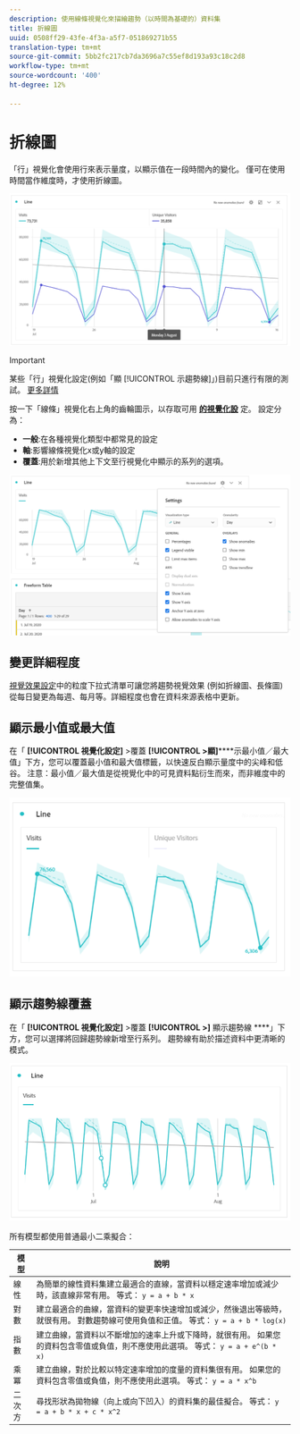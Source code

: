 ```yaml
---
description: 使用線條視覺化來描繪趨勢（以時間為基礎的）資料集
title: 折線圖
uuid: 0508ff29-43fe-4f3a-a5f7-051869271b55
translation-type: tm+mt
source-git-commit: 5bb2fc217cb7da3696a7c55ef8d193a93c18c2d8
workflow-type: tm+mt
source-wordcount: '400'
ht-degree: 12%

---
```



# 折線圖

「行」視覺化會使用行來表示量度，以顯示值在一段時間內的變化。 僅可在使用時間當作維度時，才使用折線圖。

![線條視覺化](assets/line-viz.png)

>[!IMPORTANT]
>
>某些「行」視覺化設定(例如「顯 [!UICONTROL 示趨勢線]」)目前只進行有限的測試。 [更多詳情](/help/landing/an-releases.md)

按一下「線條」視覺化右上角的齒輪圖示，以存取可用 [**的視覺化設**](freeform-analysis-visualizations.md) 定。 設定分為：

* **一般**:在各種視覺化類型中都常見的設定
* **軸**:影響線條視覺化x或y軸的設定
* **覆蓋**:用於新增其他上下文至行視覺化中顯示的系列的選項。

![視覺效果設定](assets/viz-settings-modal.png)

## 變更詳細程度

[視覺效果設定](freeform-analysis-visualizations.md)中的粒度下拉式清單可讓您將趨勢視覺效果 (例如折線圖、長條圖) 從每日變更為每週、每月等。詳細程度也會在資料來源表格中更新。

## 顯示最小值或最大值

在「 **[!UICONTROL 視覺化設定]** >覆蓋 **[!UICONTROL >顯]******&#x200B;示最小值／最大值」下方，您可以覆蓋最小值和最大值標籤，以快速反白顯示量度中的尖峰和低谷。 注意：最小值／最大值是從視覺化中的可見資料點衍生而來，而非維度中的完整值集。

![顯示最小值／最大值](assets/min-max-labels.png)

## 顯示趨勢線覆蓋

在「 **[!UICONTROL 視覺化設定]** >覆蓋 **[!UICONTROL >]** 顯示趨勢線 ****」下方，您可以選擇將回歸趨勢線新增至行系列。 趨勢線有助於描述資料中更清晰的模式。

![線性趨勢線](assets/show-linear-trendline.png)

所有模型都使用普通最小二乘擬合：

| 模型 | 說明 |
|---|---|
| 線性 | 為簡單的線性資料集建立最適合的直線，當資料以穩定速率增加或減少時，該直線非常有用。 等式： `y = a + b * x` |
| 對數 | 建立最適合的曲線，當資料的變更率快速增加或減少，然後退出等級時，就很有用。 對數趨勢線可使用負值和正值。 等式： `y = a + b * log(x)` |
| 指數 | 建立曲線，當資料以不斷增加的速率上升或下降時，就很有用。 如果您的資料包含零值或負值，則不應使用此選項。 等式： `y = a + e^(b * x)` |
| 乘冪 | 建立曲線，對於比較以特定速率增加的度量的資料集很有用。 如果您的資料包含零值或負值，則不應使用此選項。 等式： `y = a * x^b` |
| 二次方 | 尋找形狀為拋物線（向上或向下凹入）的資料集的最佳擬合。 等式： `y = a + b * x + c * x^2` |
